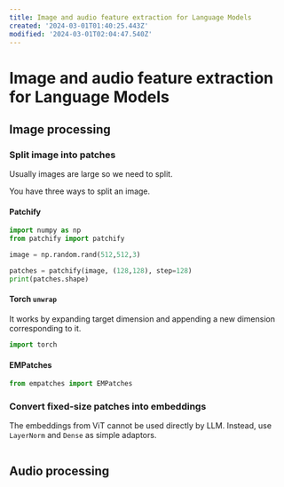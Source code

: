 ```yaml
---
title: Image and audio feature extraction for Language Models
created: '2024-03-01T01:40:25.443Z'
modified: '2024-03-01T02:04:47.540Z'
---
```


# Image and audio feature extraction for Language Models

## Image processing

### Split image into patches

Usually images are large so we need to split.

You have three ways to split an image.

#### Patchify

```python
import numpy as np
from patchify import patchify

image = np.random.rand(512,512,3)

patches = patchify(image, (128,128), step=128)
print(patches.shape)
```

#### Torch `unwrap`

It works by expanding target dimension and appending a new dimension corresponding to it.

```python
import torch
```


#### EMPatches

```python
from empatches import EMPatches
```

### Convert fixed-size patches into embeddings

The embeddings from ViT cannot be used directly by LLM. Instead, use `LayerNorm` and `Dense` as simple adaptors.

```python


```

## Audio processing

